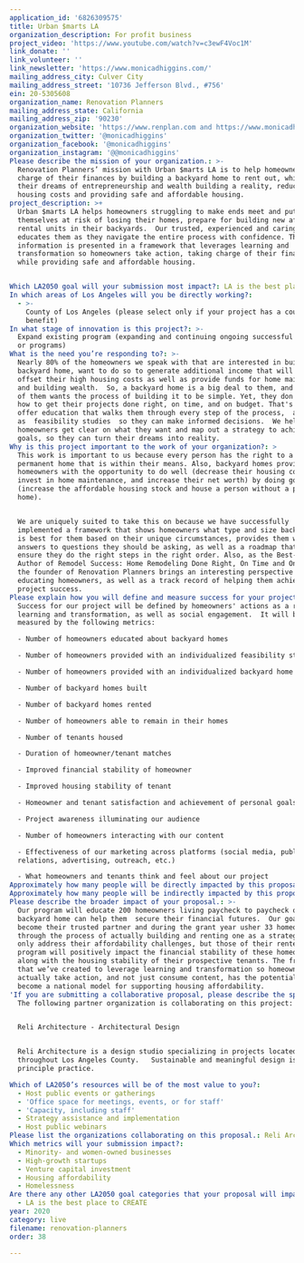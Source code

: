 ```yaml
---
application_id: '6826309575'
title: Urban $marts LA
organization_description: For profit business
project_video: 'https://www.youtube.com/watch?v=c3ewF4Voc1M'
link_donate: ''
link_volunteer: ''
link_newsletter: 'https://www.monicadhiggins.com/'
mailing_address_city: Culver City
mailing_address_street: '10736 Jefferson Blvd., #756'
ein: 20-5305608
organization_name: Renovation Planners
mailing_address_state: California
mailing_address_zip: '90230'
organization_website: 'https://www.renplan.com and https://www.monicadhiggins.com'
organization_twitter: '@monicadhiggins'
organization_facebook: '@monicadhiggins'
organization_instagram: '@@monicadhiggins'
Please describe the mission of your organization.: >-
  Renovation Planners’ mission with Urban $marts LA is to help homeowners take
  charge of their finances by building a backyard home to rent out, while making
  their dreams of entrepreneurship and wealth building a reality, reducing their
  housing costs and providing safe and affordable housing.  
project_description: >+
  Urban $marts LA helps homeowners struggling to make ends meet and putting
  themselves at risk of losing their homes, prepare for building new affordable
  rental units in their backyards.  Our trusted, experienced and caring team
  educates them as they navigate the entire process with confidence. The
  information is presented in a framework that leverages learning and
  transformation so homeowners take action, taking charge of their finances
  while providing safe and affordable housing. 


Which LA2050 goal will your submission most impact?: LA is the best place to LIVE
In which areas of Los Angeles will you be directly working?:
  - >-
    County of Los Angeles (please select only if your project has a countywide
    benefit)
In what stage of innovation is this project?: >-
  Expand existing program (expanding and continuing ongoing successful projects
  or programs)
What is the need you’re responding to?: >-
  Nearly 80% of the homeowners we speak with that are interested in building a
  backyard home, want to do so to generate additional income that will help
  offset their high housing costs as well as provide funds for home maintenance
  and building wealth.  So, a backyard home is a big deal to them, and every one
  of them wants the process of building it to be simple. Yet, they don't know
  how to get their projects done right, on time, and on budget. That's why we
  offer education that walks them through every step of the process,  as well
  as  feasibility studies  so they can make informed decisions.  We help
  homeowners get clear on what they want and map out a strategy to achieve their
  goals, so they can turn their dreams into reality.  
Why is this project important to the work of your organization?: >
  This work is important to us because every person has the right to a decent
  permanent home that is within their means. Also, backyard homes provide
  homeowners with the opportunity to do well (decrease their housing cost,
  invest in home maintenance, and increase their net worth) by doing good
  (increase the affordable housing stock and house a person without a permanent
  home).  


  We are uniquely suited to take this on because we have successfully
  implemented a framework that shows homeowners what type and size backyard home
  is best for them based on their unique circumstances, provides them with
  answers to questions they should be asking, as well as a roadmap that helps
  ensure they do the right steps in the right order. Also, as the Best-Selling
  Author of Remodel Success: Home Remodeling Done Right, On Time and On Budget,
  the founder of Renovation Planners brings an interesting perspective to
  educating homeowners, as well as a track record of helping them achieve
  project success. 
Please explain how you will define and measure success for your project.: >
  Success for our project will be defined by homeowners' actions as a result of
  learning and transformation, as well as social engagement.  It will be
  measured by the following metrics:

  - Number of homeowners educated about backyard homes 

  - Number of homeowners provided with an individualized feasibility study

  - Number of homeowners provided with an individualized backyard home strategy 

  - Number of backyard homes built 

  - Number of backyard homes rented 

  - Number of homeowners able to remain in their homes  

  - Number of tenants housed 

  - Duration of homeowner/tenant matches 

  - Improved financial stability of homeowner 

  - Improved housing stability of tenant

  - Homeowner and tenant satisfaction and achievement of personal goals

  - Project awareness illuminating our audience

  - Number of homeowners interacting with our content

  - Effectiveness of our marketing across platforms (social media, public
  relations, advertising, outreach, etc.)

  - What homeowners and tenants think and feel about our project
Approximately how many people will be directly impacted by this proposal?: '200'
Approximately how many people will be indirectly impacted by this proposal?: '33'
Please describe the broader impact of your proposal.: >-
  Our program will educate 200 homeowners living paycheck to paycheck on how a
  backyard home can help them  secure their financial futures.  Our goal is to
  become their trusted partner and during the grant year usher 33 homeowners
  through the process of actually building and renting one as a strategy to not
  only address their affordability challenges, but those of their renters. This
  program will positively impact the financial stability of these homeowners,
  along with the housing stability of their prospective tenants. The framework
  that we’ve created to leverage learning and transformation so homeowners
  actually take action, and not just consume content, has the potential to
  become a national model for supporting housing affordability. 
'If you are submitting a collaborative proposal, please describe the specific role of partner organizations in the project.': >+
  The following partner organization is collaborating on this project:


  Reli Architecture - Architectural Design


  Reli Architecture is a design studio specializing in projects located
  throughout Los Angeles County.   Sustainable and meaningful design is Reli's
  principle practice.

Which of LA2050’s resources will be of the most value to you?:
  - Host public events or gatherings
  - 'Office space for meetings, events, or for staff'
  - 'Capacity, including staff'
  - Strategy assistance and implementation
  - Host public webinars
Please list the organizations collaborating on this proposal.: Reli Architecture
Which metrics will your submission impact?:
  - Minority- and women-owned businesses
  - High-growth startups
  - Venture capital investment
  - Housing affordability
  - Homelessness
Are there any other LA2050 goal categories that your proposal will impact?:
  - LA is the best place to CREATE
year: 2020
category: live
filename: renovation-planners
order: 38

---
```

